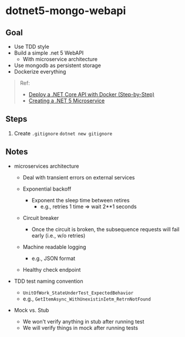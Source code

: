 # dotnet5-mongo-webapi

## Goal

- Use TDD style
- Build a simple .net 5 WebAPI
  - With microservice architecture
- Use mongodb as persistent storage
- Dockerize everything

> Ref:
>
> - [Deploy a .NET Core API with Docker (Step-by-Step)](https://www.youtube.com/watch?v=f0lMGPB10bM)
> - [Creating a .NET 5 Microservice](https://www.youtube.com/watch?v=MIJJCR3ndQQ)

## Steps

1. Create `.gitignore`
   `dotnet new gitignore`

## Notes

- microservices architecture

  - Deal with transient errors on external services

  - Exponential backoff
    - Exponent the sleep time between retires
      - e.g., retries 1 time => wait 2\*\*1 seconds
  - Circuit breaker

    - Once the circuit is broken, the subsequence requests will fail early (i.e., w/o retries)

  - Machine readable logging
    - e.g., JSON format
  - Healthy check endpoint

- TDD test naming convention
  - `UnitOfWork_StateUnderTest_ExpectedBehavior`
  - e.g., `GetItemAsync_WithUnexistinIetm_RetrnNotFound`
- Mock vs. Stub
  - We won't verify anything in stub after running test
  - We will verify things in mock after running tests
